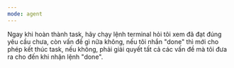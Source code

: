 ```yaml
---
mode: agent
---
```

Ngay khi hoàn thành task, hãy chạy lệnh terminal hỏi tôi xem đã đạt đúng yêu cầu chưa, còn vấn đề gì nữa không, nếu tôi nhắn "done" thì mới cho phép kết thúc task, nếu không, phải giải quyết tất cả các vấn đề mà tôi đưa ra cho đến khi nhận lệnh "done".